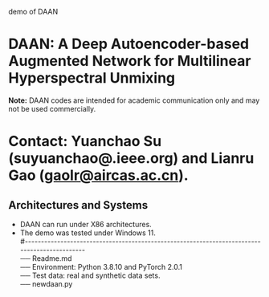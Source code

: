demo of DAAN
# DAAN: A Deep Autoencoder-based Augmented Network for Multilinear Hyperspectral Unmixing

**Note:** DAAN codes are intended for academic communication only and may not be used commercially.
# Contact: Yuanchao Su (suyuanchao@.ieee.org) and Lianru Gao (gaolr@aircas.ac.cn).
## Architectures and Systems
* DAAN can run under X86 architectures.
* The demo was tested under Windows 11.\
#---------------------------------------------------------------------------------------------\
── Readme.md \
── Environment: Python 3.8.10 and PyTorch  2.0.1 \
── Test data: real and synthetic data sets.\
── newdaan.py
